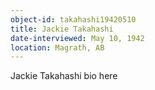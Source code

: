 ```yaml
---
object-id: takahashi19420510
title: Jackie Takahashi
date-interviewed: May 10, 1942
location: Magrath, AB
---
```


Jackie Takahashi bio here
